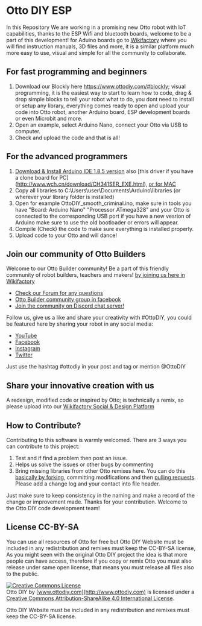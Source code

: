 # Otto DIY ESP

In this Repository We are working in a promising new Otto robot with IoT capabilities, thanks to the ESP Wifi and bluetooth boards, welcome to be a part of this development! for Aduino boards go to [Wikifactory](https://wikifactory.com/+OttoDIY/otto-diy) where you will find instruction manuals, 3D files and more, it is a similar platform much more easy to use, visual and simple for all the community to collaborate.

## For fast programming and beginners
1. Download our Blockly here https://www.ottodiy.com/#blockly; visual programming, it is the easiest way to start to learn how to code, drag & drop simple blocks to tell your robot what to do, you dont need to install or setup any library, everything comes ready to open and upload your code into Otto robot, another Arduino board, ESP development boards or even Microbit and more.
2. Open an example, select Arduino Nano, connect your Otto via USB to computer.
3. Check and upload the code and that is all!

## For the advanced programmers
1. [Download & Install Arduino IDE 1.8.5 version](https://www.arduino.cc/en/Main/Software) also [this driver if you have a clone board for PC] (http://www.wch.cn/download/CH341SER_EXE.html), [or for MAC](http://www.wch.cn/download/CH341SER_MAC_ZIP.html)
2. Copy all libraries to C:\Users\user\Documents\Arduino\libraries (or wherever your library folder is installed)
3. Open  for example OttoDIY_smooth_criminal.ino, make sure in tools you have "Board: Arduino Nano" "Processor ATmega328" and your Otto is connected to the corresponding USB port if you have a new vesrion of Arduino make sure to use the old bootloader or errors will appear.
4. Compile (Check) the code to make sure everything is installed properly.
5. Upload code to your Otto and will dance!

## Join our community of Otto Builders

Welcome to our Otto Builder community!
Be a part of this friendly community of robot builders, teachers and makers! [by joining us here in Wikifactory](https://wikifactory.com/invite/SW52aXRlTGluazoyMA/y3FSSTdwlvXk1KcSuFHExd5FpbREp95dgIGcIudH51M)

* [Check our Forum for any questions](https://wikifactory.com/+OttoDIY/forum)
* [Otto Builder community group in facebook](https://www.facebook.com/groups/ottodiy/)
* [Join the community on Discord chat server!](https://discord.gg/CZZytnw)

Follow us, give us a like and share your creativity with #OttoDIY, you could be featured here by sharing your robot in any social media:
* [YouTube](https://www.youtube.com/c/ottodiy?sub_confirmation=1)
* [Facebook](https://www.facebook.com/ottodiy/)
* [Instagram](https://www.instagram.com/ottodiy/)
* [Twitter](https://twitter.com/ottodiy)

Just use the hashtag #ottodiy in your post and tag or mention @OttoDIY

## Share your innovative creation with us
A redesign, modified code or inspired by Otto; is technically a remix, so please upload into our [Wikifactory Social & Design Platform](https://wikifactory.com/+OttoDIY/projects)

 ## How to Contribute?
 Contributing to this software is warmly welcomed. There are 3 ways you can contribute to this project:
1. Test and if find a problem then post an issue.
2. Helps us solve the issues or other bugs by commenting
3. Bring missing libraries from other Otto remixes here.
You can do this [basically by forking](https://help.github.com/en/articles/fork-a-repo), committing modifications and then [pulling requests](https://help.github.com/en/articles/about-pull-requests). Please add a change log and your contact into file header.

Just make sure to keep consistency in the naming and make a record of the change or improvement made.
Thanks for your contribution.
Welcome to the Otto DIY code development team!

## License CC-BY-SA
You can use all resources of Otto for free but Otto DIY Website must be included in any redistribution and remixes must keep the CC-BY-SA license, As you might seen with the original Otto DIY project the idea is that more people can have access, therefore if you copy or remix Otto you must also release under same open license, that means you must release all files also to the public.

<a rel="license" href="http://creativecommons.org/licenses/by-sa/4.0/"><img alt="Creative Commons License" style="border-width:0" src="https://i.creativecommons.org/l/by-sa/4.0/88x31.png" /></a><br /><span xmlns:dct="http://purl.org/dc/terms/" property="dct:title">Otto DIY</span> by <a xmlns:cc="http://creativecommons.org/ns#"  property="cc:attributionName"> [www.ottodiy.com](http://www.ottodiy.com) </a> is licensed under a <a rel="license" href="http://creativecommons.org/licenses/by-sa/4.0/">Creative Commons Attribution-ShareAlike 4.0 International License</a>.

Otto DIY Website must be included in any redistribution and remixes must keep the CC-BY-SA license.
